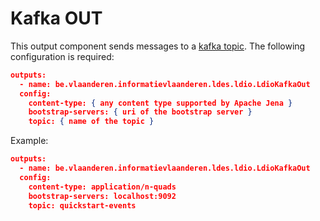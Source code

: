# Kafka OUT
This output component sends messages to a [kafka topic](https://kafka.apache.org).
The following configuration is required:

```json
outputs:
  - name: be.vlaanderen.informatievlaanderen.ldes.ldio.LdioKafkaOut
  config:
    content-type: { any content type supported by Apache Jena }
    bootstrap-servers: { uri of the bootstrap server }
    topic: { name of the topic }
```

Example:
```json
outputs:
  - name: be.vlaanderen.informatievlaanderen.ldes.ldio.LdioKafkaOut
  config:
    content-type: application/n-quads
    bootstrap-servers: localhost:9092
    topic: quickstart-events
```